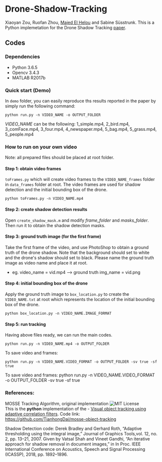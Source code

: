# Drone-Shadow-Tracking
Xiaoyan Zou, Ruofan Zhou, [Majed El Helou](https://majedelhelou.github.io/) and Sabine Süsstrunk.
This is a Python implemetation for the Drone Shadow Tracking [paper](https://infoscience.epfl.ch/record/265717/).


## Codes
### Dependencies
- Python 3.6.5
- Opencv 3.4.3
- MATLAB R2017b

### Quick start (Demo)
In `demo` folder, you can easily reproduce ths results reported in the paper by simply run the following command: 
```
python run.py -n VIDEO_NAME -o OUTPUT_FOLDER
```
*VIDEO_NAME* can be the following:
1_simple.mp4, 2_bird.mp4, 3_comFace.mp4, 3_four.mp4, 4_newspaper.mp4, 5_bag.mp4, 5_grass.mp4, 5_people.mp4


### How to run on your own video
Note: all prepared files should be placed at root folder.

#### Step 1: obtain video frames
`toFrames.py` which will create video frames to the `VIDEO_NAME_frames` folder in `data_frames` folder at root. The video frames are used for shadow detection and the initial bounding box of the drone.
```
python toFrames.py -n VIDEO_NAME.mp4
```

#### Step 2: create shadow detection results
Open `create_shadow_mask.m` and modify *frame_folder* and *masks_folder*. Then run it to obtain the shadow detection masks.


#### Step 3: ground truth image (for the first frame)
Take the first frame of the video, and use PhotoShop to obtain a ground truth of the drone shadow. Note that the background should set to white and the drone's shadow should set to black. Please name the ground truth image as video name and place it at root.
- eg. video_name = vid.mp4  -->  ground truth img_name = vid.png


#### Step 4: initial bounding box of the drone
Apply the ground truth image to `box_location.py` to create the `VIDEO_NAME.txt` at root which represents the location of the initial bounding box of the drone.
```
python box_location.py -n VIDEO_NAME.IMAGE_FORMAT
```


#### Step 5: run tracking
Having above files ready, we can run the main codes.
```
python run.py -n VIDEO_NAME.mp4 -o OUTPUT_FOLDER
```

To save video and frames: 
```
python run.py -n VIDEO_NAME.VIDEO_FORMAT -o OUTPUT_FOLDER -sv true -sf true
```

  To save video and frames: python run.py -n VIDEO_NAME.VIDEO_FORMAT -o OUTPUT_FOLDER -sv true -sf true


### References: 
MOSSE Tracking Algorithm, original implementation
![MIT License](https://img.shields.io/badge/license-MIT-blue.svg)   
This is the **python** implementation of the - [Visual object tracking using adaptive correlation filters](https://ieeexplore.ieee.org/document/5539960/).
Code link: https://github.com/TianhongDai/mosse-object-tracking

Shadow Detection code:
Derek Bradley and Gerhard Roth, “Adaptive thresholding using the integral image,” Journal of Graphics Tools,vol. 12, no. 2, pp. 13–21, 2007.
Given by Vatsal Shah and Vineet Gandhi, “An iterative approach for shadow removal in document images,” in In Proc. IEEE International Conference on Acoustics, Speech and Signal Processing (ICASSP), 2018, pp. 1892–1896.




